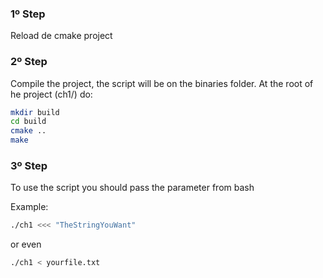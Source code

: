 ### 1º Step
Reload de cmake project
### 2º Step
Compile the project, the script will be on the binaries folder.
At the root of he project (ch1/) do:
```bash
mkdir build
cd build
cmake ..
make
```
### 3º Step
To use the script you should pass the parameter from bash

Example:
```bash
./ch1 <<< "TheStringYouWant"
```
or even
```bash
./ch1 < yourfile.txt
```
